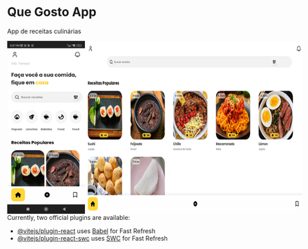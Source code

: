 # Que Gosto App

App de receitas culinárias

<div style="display: flex;">
<img src="quegosto.jpg" height="400" />
<img src="quegosto-desktop.png" height="400" />
</div>
Currently, two official plugins are available:

- [@vitejs/plugin-react](https://github.com/vitejs/vite-plugin-react/blob/main/packages/plugin-react/README.md) uses [Babel](https://babeljs.io/) for Fast Refresh
- [@vitejs/plugin-react-swc](https://github.com/vitejs/vite-plugin-react-swc) uses [SWC](https://swc.rs/) for Fast Refresh
